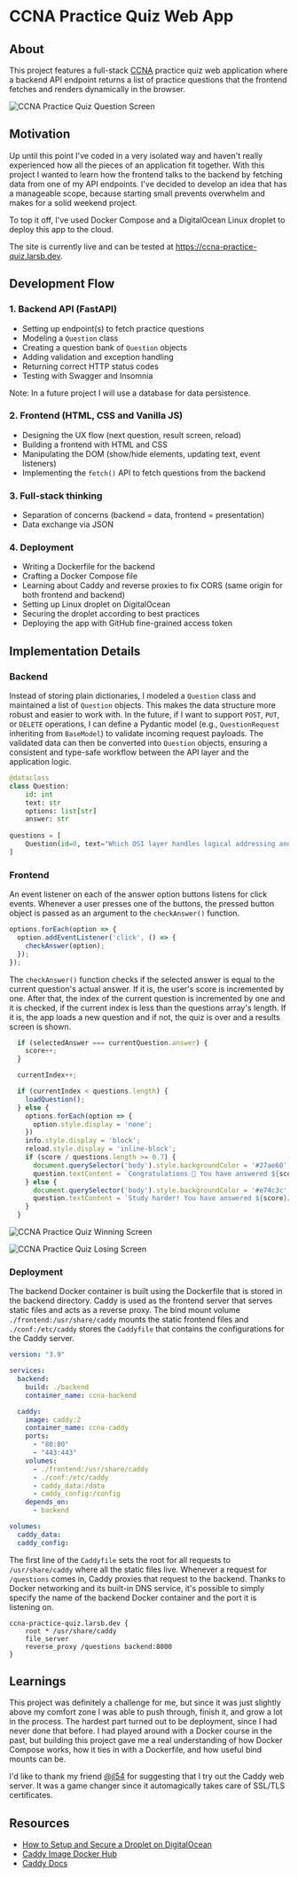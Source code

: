 # CCNA Practice Quiz Web App

## About

This project features a full-stack [CCNA](https://www.cisco.com/site/us/en/learn/training-certifications/certifications/enterprise/ccna/index.html) practice quiz web application where a backend API endpoint returns a list of practice questions that the frontend fetches and renders dynamically in the browser.

![CCNA Practice Quiz Question Screen](docs/ccna-practice-quiz-macbook-pro-mockup.jpg)

## Motivation

Up until this point I've coded in a very isolated way and haven't really experienced how all the pieces of an application fit together. With this project I wanted to learn how the frontend talks to the backend by fetching data from one of my API endpoints. I've decided to develop an idea that has a manageable scope, because starting small prevents overwhelm and makes for a solid weekend project.

To top it off, I've used Docker Compose and a DigitalOcean Linux droplet to deploy this app to the cloud. 

The site is currently live and can be tested at https://ccna-practice-quiz.larsb.dev.

## Development Flow

### 1. Backend API (FastAPI)

- Setting up endpoint(s) to fetch practice questions
- Modeling a `Question` class
- Creating a question bank of `Question` objects
- Adding validation and exception handling
- Returning correct HTTP status codes
- Testing with Swagger and Insomnia

Note: In a future project I will use a database for data persistence.

### 2. Frontend (HTML, CSS and Vanilla JS)

- Designing the UX flow (next question, result screen, reload)
- Building a frontend with HTML and CSS
- Manipulating the DOM (show/hide elements, updating text, event listeners)
- Implementing the `fetch()` API to fetch questions from the backend

### 3. Full-stack thinking

- Separation of concerns (backend = data, frontend = presentation)
- Data exchange via JSON

### 4. Deployment

- Writing a Dockerfile for the backend
- Crafting a Docker Compose file
- Learning about Caddy and reverse proxies to fix CORS (same origin for both frontend and backend)
- Setting up Linux droplet on DigitalOcean
- Securing the droplet according to best practices
- Deploying the app with GitHub fine-grained access token

## Implementation Details

### Backend

Instead of storing plain dictionaries, I modeled a `Question` class and maintained a list of `Question` objects. This makes the data structure more robust and easier to work with. In the future, if I want to support `POST`, `PUT`, or `DELETE` operations, I can define a Pydantic model (e.g., `QuestionRequest` inheriting from `BaseModel`) to validate incoming request payloads. The validated data can then be converted into `Question` objects, ensuring a consistent and type-safe workflow between the API layer and the application logic.

```python
@dataclass
class Question:
    id: int
    text: str
    options: list[str]
    answer: str
    
questions = [
    Question(id=0, text="Which OSI layer handles logical addressing and routing?", options=["Data Link", "Network", "Transport", "Session"], answer="Network"),
]
```

### Frontend

An event listener on each of the answer option buttons listens for click events. Whenever a user presses one of the buttons, the pressed button object is passed as an argument to the `checkAnswer()` function. 

```javascript
options.forEach(option => {
  option.addEventListener('click', () => {
    checkAnswer(option);
  });
});
```

The `checkAnswer()` function checks if the selected answer is equal to the current question's actual answer. If it is, the user's score is incremented by one. After that, the index of the current question is incremented by one and it is checked, if the current index is less than the questions array's length. If it is, the app loads a new question and if not, the quiz is over and a results screen is shown.

```javascript
  if (selectedAnswer === currentQuestion.answer) {
    score++;
  }

  currentIndex++;

  if (currentIndex < questions.length) {
    loadQuestion();
  } else {
    options.forEach(option => {
      option.style.display = 'none';
    })
    info.style.display = 'block';
    reload.style.display = 'inline-block';
    if (score / questions.length >= 0.7) {
      document.querySelector('body').style.backgroundColor = '#27ae60';
      question.textContent = `Congratulations 🎉 You have answered ${score}/${questions.length} questions correctly.`;
    } else {
      document.querySelector('body').style.backgroundColor = '#e74c3c';
      question.textContent = `Study harder! You have answered ${score}/${questions.length} questions correctly.`;
    }
  }
```

![CCNA Practice Quiz Winning Screen](docs/ccna-practice-quiz-winning-screen.png)

![CCNA Practice Quiz Losing Screen](docs/ccna-practice-quiz-losing-screen.png)

### Deployment

The backend Docker container is built using the Dockerfile that is stored in the backend directory. Caddy is used as the frontend server that serves static files and acts as a reverse proxy. The bind mount volume `./frontend:/usr/share/caddy` mounts the static frontend files and `./conf:/etc/caddy` stores the `Caddyfile` that contains the configurations for the Caddy server. 

```yml
version: "3.9"

services:
  backend:
    build: ./backend
    container_name: ccna-backend

  caddy:
    image: caddy:2
    container_name: ccna-caddy
    ports:
      - "80:80"
      - "443:443"
    volumes:
      - ./frontend:/usr/share/caddy
      - ./conf:/etc/caddy
      - caddy_data:/data
      - caddy_config:/config
    depends_on:
      - backend

volumes:
  caddy_data:
  caddy_config:
```

The first line of the `Caddyfile` sets the root for all requests to `/usr/share/caddy` where all the static files live. Whenever a request for `/questions` comes in, Caddy proxies that request to the backend. Thanks to Docker networking and its built-in DNS service, it's possible to simply specify the name of the backend Docker container and the port it is listening on. 

```
ccna-practice-quiz.larsb.dev {
    root * /usr/share/caddy
    file_server
    reverse_proxy /questions backend:8000
}
```

## Learnings

This project was definitely a challenge for me, but since it was just slightly above my comfort zone I was able to push through, finish it, and grow a lot in the process. The hardest part turned out to be deployment, since I had never done that before. I had played around with a Docker course in the past, but building this project gave me a real understanding of how Docker Compose works, how it ties in with a Dockerfile, and how useful bind mounts can be.

I'd like to thank my friend [@jl54](https://github.com/jl54) for suggesting that I try out the Caddy web server. It was a game changer since it automagically takes care of SSL/TLS certificates.

## Resources

- [How to Setup and Secure a Droplet on DigitalOcean](https://solomou.dev/blog/2023-11-05-how-to-setup-and-secure-a-droplet-on-digitalocean)
- [Caddy Image Docker Hub](https://hub.docker.com/_/caddy)
- [Caddy Docs](https://caddyserver.com/docs/)